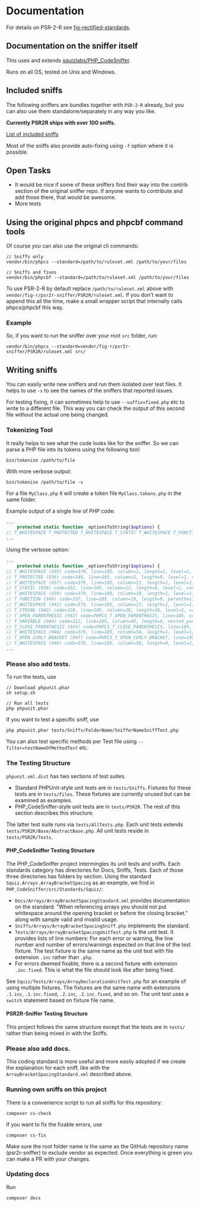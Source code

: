 # Documentation
For details on PSR-2-R see [fig-rectified-standards](https://github.com/php-fig-rectified/fig-rectified-standards).

## Documentation on the sniffer itself
This uses and extends [squizlabs/PHP_CodeSniffer](https://github.com/squizlabs/PHP_CodeSniffer/).

Runs on all OS, tested on Unix and Windows.

## Included sniffs
The following sniffers are bundles together with `PSR-2-R` already, but you can
also use them standalone/separately in any way you like.

**Currently PSR2R ships with over 100 sniffs.**

[List of included sniffs](sniffs.md)

Most of the sniffs also provide auto-fixing using `-f` option where it is possible.

## Open Tasks
* It would be nice if some of these sniffers find their way into the contrib section of the original sniffer repo.
If anyone wants to contribute and add those there, that would be awesome.
* More tests

## Using the original phpcs and phpcbf command tools
Of course you can also use the original cli commands:
```
// Sniffs only
vendor/bin/phpcs --standard=/path/to/ruleset.xml /path/to/your/files

// Sniffs and fixes
vendor/bin/phpcbf --standard=/path/to/ruleset.xml /path/to/your/files
```
To use PSR-2-R by default replace `/path/to/ruleset.xml` above with `vendor/fig-r/psr2r-sniffer/PSR2R/ruleset.xml`.
If you don't want to append this all the time, make a small wrapper script that internally calls phpcs/phpcbf this way.

### Example
So, if you want to run the sniffer over your root `src` folder, run:
```
vendor/bin/phpcs --standard=vendor/fig-r/psr2r-sniffer/PSR2R/ruleset.xml src/
```

## Writing sniffs
You can easily write new sniffers and run them isolated over test files.
It helps to use `-s` to see the names of the sniffers that reported issues.

For testing fixing, it can sometimes help to use `--suffix=fixed.php` etc to write to a different file.
This way you can check the output of this second file without the actual one being changed.

### Tokenizing Tool
It really helps to see what the code looks like for the sniffer.
So we can parse a PHP file into its tokens using the following tool:

```
bin/tokenize /path/to/file
```

With more verbose output:
```
bin/tokenize /path/to/file -v
```

For a file `MyClass.php` it will create a token file `MyClass.tokens.php` in the same folder.

Example output of a single line of PHP code:
```php
...
    protected static function _optionsToString($options) {
// T_WHITESPACE T_PROTECTED T_WHITESPACE T_STATIC T_WHITESPACE T_FUNCTION T_WHITESPACE T_STRING T_OPEN_PARENTHESIS T_VARIABLE T_CLOSE_PARENTHESIS T_WHITESPACE T_OPEN_CURLY_BRACKET T_WHITESPACE
...
```
Using the verbose option:
```php
...
    protected static function _optionsToString($options) {
// T_WHITESPACE (935) code=379, line=105, column=1, length=1, level=1, conditions={"9":358}, content=`\t`
// T_PROTECTED (936) code=348, line=105, column=2, length=9, level=1, conditions={"9":358}, content=`protected`
// T_WHITESPACE (937) code=379, line=105, column=11, length=1, level=1, conditions={"9":358}, content=` `
// T_STATIC (938) code=352, line=105, column=12, length=6, level=1, conditions={"9":358}, content=`static`
// T_WHITESPACE (939) code=379, line=105, column=18, length=1, level=1, conditions={"9":358}, content=` `
// T_FUNCTION (940) code=337, line=105, column=19, length=8, parenthesis_opener=943, parenthesis_closer=945, parenthesis_owner=940, scope_condition=940, scope_opener=947, scope_closer=1079, level=1, conditions={"9":358}, content=`function`
// T_WHITESPACE (941) code=379, line=105, column=27, length=1, level=1, conditions={"9":358}, content=` `
// T_STRING (942) code=310, line=105, column=28, length=16, level=1, conditions={"9":358}, content=`_optionsToString`
// T_OPEN_PARENTHESIS (943) code=PHPCS_T_OPEN_PARENTHESIS, line=105, column=44, length=1, parenthesis_opener=943, parenthesis_owner=940, parenthesis_closer=945, level=1, conditions={"9":358}, content=`(`
// T_VARIABLE (944) code=312, line=105, column=45, length=8, nested_parenthesis={"943":945}, level=1, conditions={"9":358}, content=`$options`
// T_CLOSE_PARENTHESIS (945) code=PHPCS_T_CLOSE_PARENTHESIS, line=105, column=53, length=1, parenthesis_owner=940, parenthesis_opener=943, parenthesis_closer=945, level=1, conditions={"9":358}, content=`)`
// T_WHITESPACE (946) code=379, line=105, column=54, length=1, level=1, conditions={"9":358}, content=` `
// T_OPEN_CURLY_BRACKET (947) code=PHPCS_T_OPEN_CURLY_BRACKET, line=105, column=55, length=1, bracket_opener=947, bracket_closer=1079, scope_condition=940, scope_opener=947, scope_closer=1079, level=1, conditions={"9":358}, content=`{`
// T_WHITESPACE (948) code=379, line=105, column=56, length=0, level=2, conditions={"9":358,"940":337}, content=`\n`
...
```

### Please also add tests.

To run the tests, use
```
// Download phpunit.phar
sh setup.sh

// Run all tests
php phpunit.phar
```

If you want to test a specific sniff, use
```
php phpunit.phar tests/Sniffs/FolderName/SnifferNameSniffTest.php
```

You can also test specific methods per Test file using `--filter=testNameOfMethodTest` etc.

### The Testing Structure

`phpunit.xml.dist` has two sections of test suites.

* Standard PHPUnit-style unit tests are in `tests/Sniffs`. Fixtures for these tests are in
`tests/files`. These fixtures are currently unused but can be examined as examples.
* PHP_CodeSniffer-style unit tests are in `tests/PSR2R`. The rest of this section describes
this structure.

The latter test suite runs via `tests/AllTests.php`. Each unit tests extends
`tests/PSR2R/Base/AbstractBase.php`. All unit tests reside in
`tests/PSR2R/Tests`.

#### PHP_CodeSniffer Testing Structure

The PHP_CodeSniffer project intermingles its unit tests and sniffs. Each standards category
has directories for Docs, Sniffs, Tests. Each of those three directories has folders by
section. Using the standard `Squiz.Arrays.ArrayBracketSpacing` as an example, we find in
`PHP_CodeSniffer/src/Standards/Squiz/`:

* `Docs/Arrays/ArrayBracketSpacingStandard.xml` provides documentation on the standard:
"When referencing arrays you should not put whitespace around the opening bracket or
before the closing bracket." along with sample valid and invalid usage.
* `Sniffs/Arrays/ArrayBracketSpacingSniff.php` implements the standard.
* `Tests/Arrays/ArrayBracketSpacingUnitTest.php` is the unit test. It provides lists of
line numbers: For each error or warning, the line number and number of errors/warnings
expected on that line of the test fixture. The test fixture is the same name as the
unit test with file extension `.inc` rather than `.php`.
* For errors deemed fixable, there is a second fixture with extension `.inc.fixed`. This
is what the file should look like after being fixed.

See `Squiz/Tests/Arrays/ArrayDeclarationUnitTest.php` for an example of using multiple
fixtures. The fixtures are the same name with extensions `.1.inc`, `.1.inc.fixed`,
`.2.inc`, `.2.inc.fixed`, and so on. The unit test uses a `switch` statement based on
fixture file name.

#### PSR2R-Sniffer Testing Structure

This project follows the same structure except that the tests are in `tests/` rather
than being mixed in with the Sniffs.

### Please also add docs.

This coding standard is more useful and more easily adopted if we create the explanation
for each sniff, like with the `ArrayBracketSpacingStandard.xml` described above.

### Running own sniffs on this project
There is a convenience script to run all sniffs for this repository:
```
composer cs-check
```
If you want to fix the fixable errors, use
```
composer cs-fix
```
Make sure the root folder name is the same as the GitHub repository name (psr2r-sniffer) to exclude vendor as expected.
Once everything is green you can make a PR with your changes.

### Updating docs
Run
```
composer docs
```
